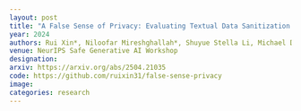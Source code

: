 ```yaml
---
layout: post
title: "A False Sense of Privacy: Evaluating Textual Data Sanitization Beyond Surface-Level Privacy Leakage"
year: 2024
authors: Rui Xin*, Niloofar Mireshghallah*, Shuyue Stella Li, Michael Duan, Hyunwoo Kim, Yejin Choi, Yulia Tsvetkov, Sewoong Oh, and Pang Wei Koh
venue: NeurIPS Safe Generative AI Workshop
designation: 
arxiv: https://arxiv.org/abs/2504.21035
code: https://github.com/ruixin31/false-sense-privacy
image:
categories: research
---
```



